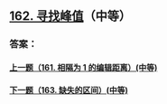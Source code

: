 ## [162. 寻找峰值](https://leetcode-cn.com/problems/find-peak-element/)（中等）





### 答案：



#### [上一题（161. 相隔为 1 的编辑距离）(中等)](https://github.com/sdwwld/leetCode/blob/master/src/main/java/com/wld/java/leetcode/leetCode0161.md)

#### [下一题（163. 缺失的区间）(中等)](https://github.com/sdwwld/leetCode/blob/master/src/main/java/com/wld/java/leetcode/leetCode0163.md)